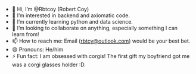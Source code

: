 - 👋 Hi, I’m @Rbtcoy (Robert Coy)
- 👀 I’m interested in backend and axiomatic code.
- 🌱 I’m currently learning python and data science.
- 💞️ I’m looking to collaborate on anything, especially something I can learn from!
- 📫 How to reach me: Email (rbtcy@outlook.com) would be your best bet.
- 😄 Pronouns: He/him
- ⚡ Fun fact: I am obsessed with corgis! The first gift my boyfriend got me was a corgi glasses holder :D.



